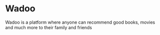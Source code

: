 # Wadoo
Wadoo is a platform where anyone can recommend good books, movies and much more to their family and friends
